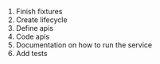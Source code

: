 1. Finish fixtures
2. Create lifecycle
3. Define apis
4. Code apis
5. Documentation on how to run the service
6. Add tests
